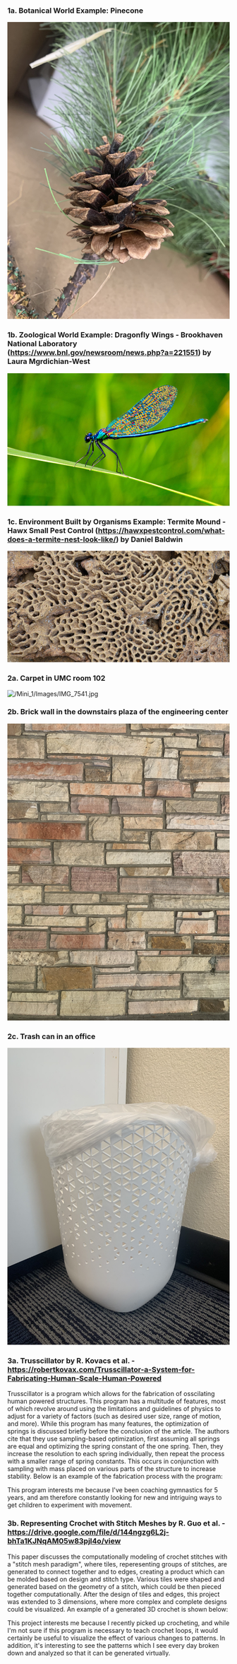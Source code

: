 ### 1a. Botanical World Example: Pinecone
![/Mini 1/Images/IMG_7551.jpg](https://github.com/vish9955/CSCI_4830_Blog/blob/9106a026afcd65ff98b736fa309647828b1cde7e/Mini%201/Images/IMG_7551.jpg)
### 1b. Zoological World Example: Dragonfly Wings - Brookhaven National Laboratory (https://www.bnl.gov/newsroom/news.php?a=221551) by Laura Mgrdichian-West
![/Mini_1/Images/dragonfly-1000px.jpg](https://github.com/vish9955/CSCI_4830_Blog/blob/9106a026afcd65ff98b736fa309647828b1cde7e/Mini%201/Images/dragonfly-1000px.jpg)
### 1c. Environment Built by Organisms Example: Termite Mound - Hawx Small Pest Control (https://hawxpestcontrol.com/what-does-a-termite-nest-look-like/) by Daniel Baldwin
![/Mini_1/Images/termite-tunnels-cover.jpg](https://github.com/vish9955/CSCI_4830_Blog/blob/9106a026afcd65ff98b736fa309647828b1cde7e/Mini%201/Images/termite-tunnels-cover.jpg)

### 2a. Carpet in UMC room 102
![/Mini_1/Images/IMG_7541.jpg](https://github.com/vish9955/CSCI_4830_Blog/blob/9106a026afcd65ff98b736fa309647828b1cde7e/Mini%201/Images/IMG_7541.jpg)
### 2b. Brick wall in the downstairs plaza of the engineering center
![/Mini_1/Images/IMG_7545.jpg](https://github.com/vish9955/CSCI_4830_Blog/blob/9106a026afcd65ff98b736fa309647828b1cde7e/Mini%201/Images/IMG_7545.jpg)
### 2c. Trash can in an office
![/Mini_1/Images/IMG_7549.jpg](https://github.com/vish9955/CSCI_4830_Blog/blob/9106a026afcd65ff98b736fa309647828b1cde7e/Mini%201/Images/IMG_7549.jpg)

### 3a. Trusscillator by R. Kovacs et al. - https://robertkovax.com/Trusscillator-a-System-for-Fabricating-Human-Scale-Human-Powered
Trusscillator is a program which allows for the fabrication of osscilating human powered structures. This program has a multitude of features, most of which revolve around using the limitations and guidelines of physics to adjust for a variety of factors (such as desired user size, range of motion, and more). While this program has many features, the optimization of springs is discussed briefly before the conclusion of the article. The authors cite that they use sampling-based optimization, first assuming all springs are equal and optimizing the spring constant of the one spring. Then, they increase the resolution to each spring individually, then repeat the process with a smaller range of spring constants. This occurs in conjunction with sampling with mass placed on various parts of the structure to increase stability. Below is an example of the fabrication process with the program:

This program interests me because I've been coaching gymnastics for 5 years, and am therefore constantly looking for new and intriguing ways to get children to experiment with movement.

### 3b. Representing Crochet with Stitch Meshes by R. Guo et al. - https://drive.google.com/file/d/144ngzg6L2j-bhTa1KJNqAM05w83pjl4o/view
This paper discusses the computationally modeling of crochet stitches with a "stitch mesh paradigm", where tiles, reperesenting groups of stitches, are generated to connect together and to edges, creating a product which can be molded based on design and stitch type. Various tiles were shaped and generated based on the geometry of a stitch, which could be then pieced together computationally. After the design of tiles and edges, this project was extended to 3 dimensions, where more complex and complete designs could be visualized. An example of a generated 3D crochet is shown below:

This project interests me because I recently picked up crocheting, and while I'm not sure if this program is necessary to teach crochet loops, it would certainly be useful to visualize the effect of various changes to patterns. In addition, it's interesting to see the patterns which I see every day broken down and analyzed so that it can be generated virtually.

